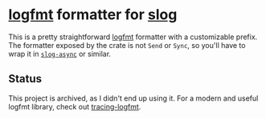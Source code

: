 # [logfmt](https://brandur.org/logfmt) formatter for [slog](https://github.com/slog-rs/slog/wiki/slog-v2)

This is a pretty straightforward [logfmt](https://brandur.org/logfmt)
formatter with a customizable prefix. The formatter exposed by the
crate is not `Send` or `Sync`, so you'll have to wrap it in
[`slog-async`](https://github.com/slog-rs/async) or similar.

## Status

This project is archived, as I didn't end up using it. For a modern
and useful logfmt library, check out [tracing-logfmt](https://docs.rs/tracing-logfmt/latest/tracing_logfmt/).
